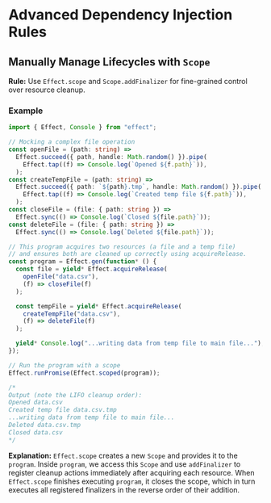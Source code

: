 # Advanced Dependency Injection Rules

## Manually Manage Lifecycles with `Scope`
**Rule:** Use `Effect.scope` and `Scope.addFinalizer` for fine-grained control over resource cleanup.

### Example
```typescript
import { Effect, Console } from "effect";

// Mocking a complex file operation
const openFile = (path: string) =>
  Effect.succeed({ path, handle: Math.random() }).pipe(
    Effect.tap((f) => Console.log(`Opened ${f.path}`)),
  );
const createTempFile = (path: string) =>
  Effect.succeed({ path: `${path}.tmp`, handle: Math.random() }).pipe(
    Effect.tap((f) => Console.log(`Created temp file ${f.path}`)),
  );
const closeFile = (file: { path: string }) =>
  Effect.sync(() => Console.log(`Closed ${file.path}`));
const deleteFile = (file: { path: string }) =>
  Effect.sync(() => Console.log(`Deleted ${file.path}`));

// This program acquires two resources (a file and a temp file)
// and ensures both are cleaned up correctly using acquireRelease.
const program = Effect.gen(function* () {
  const file = yield* Effect.acquireRelease(
    openFile("data.csv"),
    (f) => closeFile(f)
  );

  const tempFile = yield* Effect.acquireRelease(
    createTempFile("data.csv"),
    (f) => deleteFile(f)
  );

  yield* Console.log("...writing data from temp file to main file...");
});

// Run the program with a scope
Effect.runPromise(Effect.scoped(program));

/*
Output (note the LIFO cleanup order):
Opened data.csv
Created temp file data.csv.tmp
...writing data from temp file to main file...
Deleted data.csv.tmp
Closed data.csv
*/
```

**Explanation:**
`Effect.scope` creates a new `Scope` and provides it to the `program`. Inside `program`, we access this `Scope` and use `addFinalizer` to register cleanup actions immediately after acquiring each resource. When `Effect.scope` finishes executing `program`, it closes the scope, which in turn executes all registered finalizers in the reverse order of their addition.

